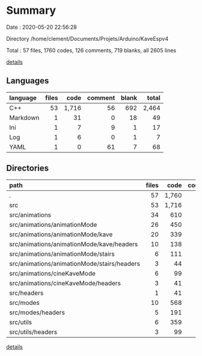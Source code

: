# Summary

Date : 2020-05-20 22:56:28

Directory /home/clement/Documents/Projets/Arduino/KaveEspv4

Total : 57 files,  1760 codes, 126 comments, 719 blanks, all 2605 lines

[details](details.md)

## Languages
| language | files | code | comment | blank | total |
| :--- | ---: | ---: | ---: | ---: | ---: |
| C++ | 53 | 1,716 | 56 | 692 | 2,464 |
| Markdown | 1 | 31 | 0 | 18 | 49 |
| Ini | 1 | 7 | 9 | 1 | 17 |
| Log | 1 | 6 | 0 | 1 | 7 |
| YAML | 1 | 0 | 61 | 7 | 68 |

## Directories
| path | files | code | comment | blank | total |
| :--- | ---: | ---: | ---: | ---: | ---: |
| . | 57 | 1,760 | 126 | 719 | 2,605 |
| src | 53 | 1,716 | 56 | 692 | 2,464 |
| src/animations | 34 | 610 | 3 | 306 | 919 |
| src/animations/animationMode | 26 | 450 | 3 | 226 | 679 |
| src/animations/animationMode/kave | 20 | 339 | 3 | 182 | 524 |
| src/animations/animationMode/kave/headers | 10 | 138 | 1 | 78 | 217 |
| src/animations/animationMode/stairs | 6 | 111 | 0 | 44 | 155 |
| src/animations/animationMode/stairs/headers | 3 | 44 | 0 | 24 | 68 |
| src/animations/cineKaveMode | 6 | 99 | 0 | 53 | 152 |
| src/animations/cineKaveMode/headers | 3 | 41 | 0 | 23 | 64 |
| src/headers | 1 | 41 | 1 | 19 | 61 |
| src/modes | 10 | 568 | 19 | 210 | 797 |
| src/modes/headers | 5 | 191 | 8 | 85 | 284 |
| src/utils | 6 | 359 | 15 | 95 | 469 |
| src/utils/headers | 3 | 99 | 4 | 40 | 143 |

[details](details.md)